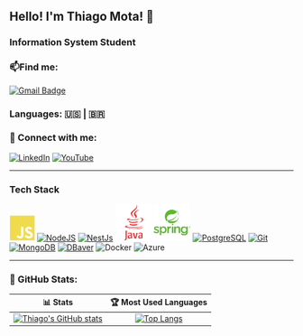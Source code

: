 ## Hello! I'm Thiago Mota! 👋

### Information System Student
### 📫Find me:
[![Gmail Badge](https://img.shields.io/badge/-thiago.jp.mota@gmail.com-006bed?style=flat-square&logo=Gmail&logoColor=white&link=mailto:SEU-EMAIL)](mailto:thiago.jp.mota@gmail.com)
### Languages: :us: | 🇧🇷

### 📌 Connect with me:
[![LinkedIn](https://img.shields.io/badge/LinkedIn-0077B5?style=for-the-badge&logo=linkedin&logoColor=white)](https://www.linkedin.com/in/thiago-dev-mota)
[![YouTube](https://img.shields.io/badge/YouTube-FF0000?style=for-the-badge&logo=youtube&logoColor=white)](https://www.youtube.com/@euthiagomota)

---
### Tech Stack
<a href="https://raw.githubusercontent.com/devicons/devicon/master/icons/javascript/javascript-plain.svg"><img src="https://raw.githubusercontent.com/devicons/devicon/master/icons/javascript/javascript-plain.svg" alt="JavaScript" width="45" height="45"/></a>
<a href=""><img src="https://www.svgrepo.com/show/452075/node-js.svg" alt="NodeJS" width="50" height="50"/></a>
<a href=""><img src="https://nestjs.com/logo-small-gradient.d792062c.svg" alt="NestJs" alt="NodeJS" width="50" height="50"/></a>
<a href="https://www.java.com/en/"><img src="https://raw.githubusercontent.com/devicons/devicon/master/icons/java/java-plain-wordmark.svg" alt="Java" width="65" height="65"/></a>
<a href="https://spring.io/projects/spring-boot"><img src="https://github.com/devicons/devicon/blob/master/icons/spring/spring-original-wordmark.svg" alt="Spring Boot" width="65" height="65"/></a>
<a href="#"><img src="https://uxwing.com/wp-content/themes/uxwing/download/brands-and-social-media/postgresql-icon.png" alt="PostgreSQL" width="50" height="50"/></a>
<a href=""><img src="https://avatars.githubusercontent.com/u/18133?s=200&v=4" alt="Git" width="50" height="50"/></a>
<a href=""><img src="https://www.svgrepo.com/show/331488/mongodb.svg" alt="MongoDB" width="50" height="50"/></a>
<a href=""><img src="https://dbeaver.io/wp-content/uploads/2015/09/beaver-head.png" alt="DBaver" width="50" height="50"/></a>
 <img src="https://cdn.worldvectorlogo.com/logos/docker.svg" alt="Docker" width="50" height="50"/>
 <img src="https://upload.wikimedia.org/wikipedia/commons/f/fa/Microsoft_Azure.svg" alt="Azure" width="50" height="50"/>

---

### 🚀 GitHub Stats:
| 📊 Stats | 🏆 Most Used Languages |
|:---:|:---:|
|[![Thiago's GitHub stats](https://github-readme-stats.vercel.app/api?username=euthiagomota&hide=issues&count_private=true&show_icons=true&theme=tokyonight)](https://github.com/anuraghazra/github-readme-stats)|[![Top Langs](https://github-readme-stats.vercel.app/api/top-langs/?username=euthiagomota&layout=compact&theme=tokyonight&hide=html,css,scss)](https://github.com/anuraghazra/github-readme-stats)|
